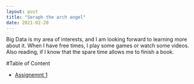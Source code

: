 ```yaml
---
layout: post
title: "Seraph the arch angel"
date: 2021-02-20
---
```


Big Data is my area of interests, and I am looking forward to learning more about it. When I have free times,
I play some games or watch some videos. Also reading, if I know that the spare time allows me to finish a book.

#Table of Content
- [Assignemnt 1](https://github.com/rubigdata/bigdata-blog-2021-Seraaphonano/tree/master/docs)
